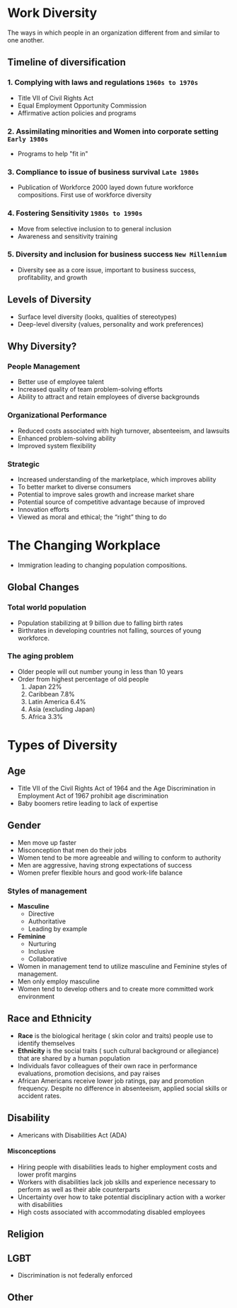# Work Diversity
The ways in which people in an organization different from and similar to one another.

## Timeline of diversification
### 1. Complying with laws and regulations `1960s to 1970s`
- Title VII of Civil Rights Act
- Equal Employment Opportunity Commission
- Affirmative action policies and programs
### 2. Assimilating minorities and Women into corporate setting `Early 1980s`
- Programs to help "fit in"
### 3. Compliance to issue of business survival `Late 1980s`
- Publication of Workforce 2000 layed down future workforce compositions. First use of workforce diversity
### 4. Fostering Sensitivity `1980s to 1990s`
- Move from selective inclusion to to general inclusion
- Awareness and sensitivity training
### 5. Diversity and inclusion for business success `New Millennium`
- Diversity see as a core issue, important to business success, profitability, and growth

## Levels of Diversity
- Surface level diversity (looks, qualities of stereotypes)
- Deep-level diversity (values, personality and work preferences)

## Why Diversity?

### People Management
- Better use of employee talent
- Increased quality of team problem-solving efforts
- Ability to attract and retain employees of diverse backgrounds
### Organizational Performance
- Reduced costs associated with high turnover, absenteeism, and lawsuits
- Enhanced problem-solving ability
- Improved system flexibility
### Strategic
- Increased understanding of the marketplace, which improves ability 
- To better market to diverse consumers
- Potential to improve sales growth and increase market share
- Potential source of competitive advantage because of improved 
- Innovation efforts
- Viewed as moral and ethical; the “right” thing to do

# The Changing Workplace
- Immigration leading to changing population compositions.
## Global Changes
### Total world population
- Population stabilizing at 9 billion due to falling birth rates
- Birthrates in developing countries not falling, sources of young workforce.
### The aging problem
- Older people will out number young in less than 10 years
- Order from highest percentage of old people
	1. Japan 22%
	2. Caribbean 7.8%
	3. Latin America 6.4%
	4. Asia (excluding Japan)
	5. Africa 3.3%
	
# Types of Diversity
## Age
- Title VII of the Civil Rights Act of 1964 and the Age Discrimination in Employment Act of 1967 prohibit age discrimination
- Baby boomers retire leading to lack of expertise
## Gender
- Men move up faster
- Misconception that men do their jobs 
- Women tend to be more agreeable and willing to conform to authority
- Men are aggressive, having strong expectations of success
- Women prefer flexible hours and good work-life balance
### Styles of management
- **Masculine**
	- Directive
	- Authoritative
	- Leading by example
- **Feminine**
	- Nurturing
	- Inclusive
	- Collaborative
- Women in management tend to utilize masculine and Feminine styles of management.
- Men only employ masculine
- Women tend to develop others and to create more committed work environment
## Race and Ethnicity
- **Race** is the biological heritage ( skin color and traits) people use to identify themselves
- **Ethnicity** is the social traits ( such cultural background or allegiance) that are shared by a human population
- Individuals favor colleagues of their own race in performance evaluations, promotion decisions, and pay raises 
- African Americans receive lower job ratings, pay and promotion frequency. Despite no difference in absenteeism, applied social skills or accident rates.
## Disability
- Americans with Disabilities Act (ADA)
#### Misconceptions
- Hiring people with disabilities leads to higher employment costs and lower profit margins
- Workers with disabilities lack job skills and experience necessary to perform as well as their able counterparts
- Uncertainty over how to take potential disciplinary action with a worker with disabilities
- High costs associated with accommodating disabled employees
## Religion

## LGBT
- Discrimination is not federally enforced
## Other
